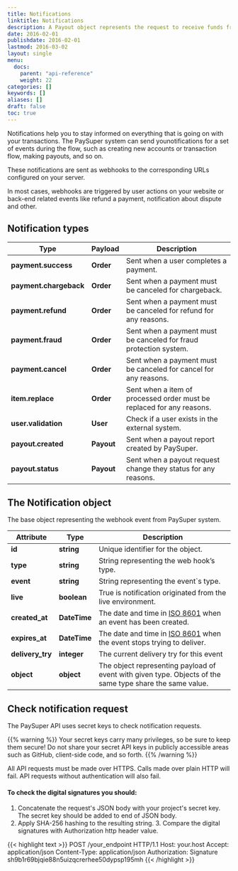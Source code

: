 ```yaml
---
title: Notifications
linktitle: Notifications
description: A Payout object represents the request to receive funds from PaySuper, or request status when you initiate a payout to either a bank account.
date: 2016-02-01
publishdate: 2016-02-01
lastmod: 2016-03-02
layout: single
menu:
  docs:
    parent: "api-reference"
    weight: 22
categories: []
keywords: []
aliases: []
draft: false
toc: true
---
```


Notifications help you to stay informed on everything that is going on with your transactions. The PaySuper system can send younotifications for a set of events during the flow, such as creating new accounts or transaction flow, making payouts, and so on.

These notifications are sent as webhooks to the corresponding URLs configured on your server.

In most cases, webhooks are triggered by user actions on your website or back-end related events like refund a payment, notification about dispute and other.

## Notification types

Type|Payload|Description
---|---|---
**payment.success**|**Order**|Sent when a user completes a payment.
**payment.chargeback**|**Order**|Sent when a payment must be canceled for chargeback.
**payment.refund**|**Order**|Sent when a payment must be canceled for refund for any reasons.
**payment.fraud**|**Order**|Sent when a payment must be canceled for fraud protection system.
**payment.cancel**|**Order**|Sent when a payment must be canceled for cancel for any reasons.
**item.replace**|**Order**|Sent when a item of processed order must be replaced for any reasons.
**user.validation**|**User**|Check if a user exists in the external system.
**payout.created**|**Payout**|Sent when a payout report created by PaySuper.
**payout.status**|**Payout**|Sent when a payout request change they status for any reasons.

## The Notification object

The base object representing the webhook event from PaySuper system.

Attribute|Type|Description
---|---|---
**id**|**string**| Unique identifier for the object.
**type**|**string**| String representing the web hook’s type.
**event**|**string**| String representing the event`s type.
**live**|**boolean**| True is notification originated from the live environment.
**created_at**|**DateTime**|The date and time in [ISO 8601](https://www.iso.org/iso-8601-date-and-time-format.html) when an event has been created.
**expires_at**|**DateTime**|The date and time in [ISO 8601](https://www.iso.org/iso-8601-date-and-time-format.html) when the event stops trying to deliver.
**delivery_try**|**integer**|The current delivery try for this event
**object**|**object**| The object representing payload of event with given type. Objects of the same type share the same value.

##  Check notification request

The PaySuper API uses secret keys to check notification requests. 

{{% warning %}}
Your secret keys carry many privileges, so be sure to keep them secure! Do not share your secret API keys in publicly accessible areas such as GitHub, client-side code, and so forth.
{{% /warning %}}

All API requests must be made over HTTPS. Calls made over plain HTTP will fail. API requests without authentication will also fail.

#### To check the digital signatures you should: 

1. Concatenate the request's JSON body with your project's secret key. The secret key should be added to end of JSON body.
2. Apply SHA-256 hashing to the resulting string. 3. Compare the digital signatures with Authorization http header value.

{{< highlight text >}}
POST /your_endpoint HTTP/1.1
Host: your.host
Accept: application/json
Content-Type: application/json
Authorization: Signature sh9b1r69bjqie88n5uizqcrerhee50dypsp195mh
{{< /highlight >}}
